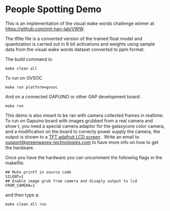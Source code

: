 # People Spotting Demo

This is an implementation of the visual wake words challenge winner at https://github.com/mit-han-lab/VWW.

The tflite file is a converted version of the trained float model and quantization is carried out in 8 bit activations and weights using sample data from the visual wake words dataset converted to ppm format.

The build command is:

```
make clean all
```

To run on GVSOC

```
make run platform=gvsoc
```

And on a connected GAPUINO or other GAP development board:

```
make run
```

This demo is also meant to be ran with camera collected frames in realtime. To run on Gapuino board with images grubbed from a real camera and show t, you need a special camera adaptor for the galaxycore color camera, and a modification on the board to correcty power supply the camera, the output is shown to a [TFT adafruit LCD screen](https://learn.adafruit.com/adafruit-2-8-tft-touch-shield-v2) . Write an email to support@greenwaves-technologies.com to have more info on how to get the hardware.

Once you have the hardware you can uncomment the following flags in the makefile:

```
## Mute printf in source code
SILENT=1
## Enable image grub from camera and disaply output to lcd
FROM_CAMERA=1

```


and then type a:
```
make clean all run
```
